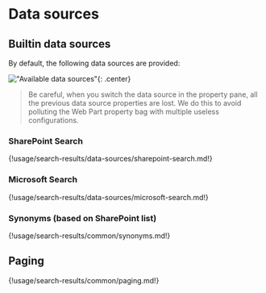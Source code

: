# Data sources

## Builtin data sources

By default, the following data sources are provided:

!["Available data sources"](../../../assets/webparts/search-results/page1/available_datasources.png){: .center}

> Be careful, when you switch the data source in the property pane, all the previous data source properties are lost. We do this to avoid polluting the Web Part property bag with multiple useless configurations.

### SharePoint Search

{!usage/search-results/data-sources/sharepoint-search.md!}

### Microsoft Search

{!usage/search-results/data-sources/microsoft-search.md!}

### Synonyms (based on SharePoint list)

{!usage/search-results/common/synonyms.md!}

## Paging

{!usage/search-results/common/paging.md!}
